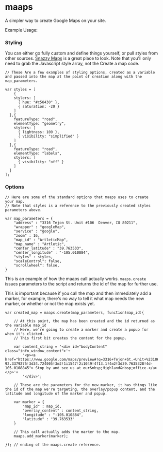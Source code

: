 maaps
=====

A simpler way to create Google Maps on your site.

Example Usage:


### Styling
You can either go fully custom and define things yourself, or pull styles from other sources. [Snazzy Maps](http://snazzymaps.com/) is a great place to look. Note that you'll only need to grab the Javascript style array, not the Create a map code.

```
// These Are a few examples of styling options, created as a variable and passed into the map at the point of creation along with the map_parameters.

var styles = [
	{
    stylers: [
      { hue: "#c58430" },
      { saturation: -20 }
    ]
  },{
    featureType: "road",
    elementType: "geometry",
    stylers: [
      { lightness: 100 },
      { visibility: "simplified" }
    ]
  },{
    featureType: "road",
    elementType: "labels",
    stylers: [
      { visibility: "off" }
    ]
  }
];
```

### Options

```
// Here are some of the standard options that maaps uses to create your map.
// Note that styles is a reference to the previously created styles parameters above.

var map_parameters = {
	"address" : "3316 Tejon St. Unit #106  Denver, CO 80211",
	"wrapper" : "googleMap",
	"service" : "google",
	"zoom" : 16,
	"map_id" : "ArtleticMap",
	"map_name" : "Artletic",
	"center_latitude" : "39.763533",
	"center_longitude" : "-105.010884",
	"styles" : styles,
	"scaleControl": false,
	"scrollwheel": false,
}
```

This is an example of how the maaps call actually works.
`maaps.create` issues parameters to the script and returns the id of the map for further use.

This is important because if you call the map and then immediately add a marker, for example, there's no way to tell it what map needs the new marker, or whether or not the map exists yet.

```
var created_map = maaps.create(map_parameters, function(map_id){

	// At this point, the map has been created and the id returned as the variable map_id
	// Here, we're going to create a marker and create a popup for when it's clicked.
	// This first bit creates the content for the popup.

	var content_string = '<div id="bodyContent" class="info_window_content">'+
	    '<p><a href="https://www.google.com/maps/preview#!q=3316+Tejon+St.+Unit+%23106++Denver%2C+CO+80211&data=!4m15!2m14!1m13!1s0x876c7892efabbee7%3A0x3d887cbadc47b30c!3m8!1m3!1d286661!2d-92.3379275!3d34.724005!3m2!1i1547!2i1049!4f13.1!4m2!3d39.7635328!4d-105.0108845"> Stop by and see us at our&nbsp;Highland&nbsp;office.</a></p>'+
	    '</div>';

	// These are the parameters for the new marker, it has things like the id of the map we're targeting, the overlay/popup content, and the latitude and longitude of the marker and popup.

	var marker = {
		"map_id" : map_id,
		"overlay_content" : content_string,
		"longitude" : "-105.010884",
		"latitude" : "39.763533"
	}

	// This call actually adds the marker to the map.
	maaps.add_marker(marker);

}); // ending of the maaps.create reference.
```
